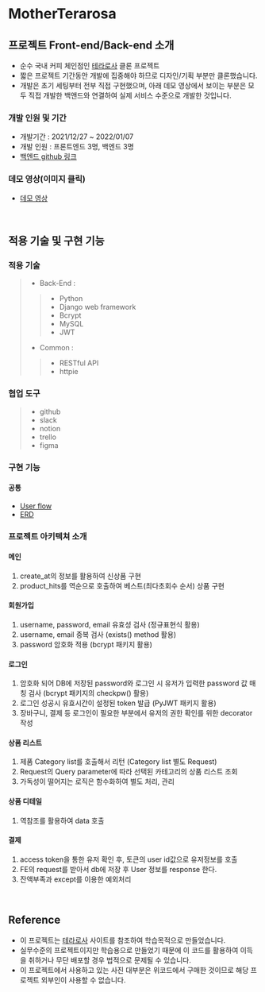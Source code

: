 # MotherTerarosa

## 프로젝트 Front-end/Back-end 소개

- 순수 국내 커피 체인점인 [테라로사](https://terarosa.com/) 클론 프로젝트
- 짧은 프로젝트 기간동안 개발에 집중해야 하므로 디자인/기획 부분만 클론했습니다.
- 개발은 초기 세팅부터 전부 직접 구현했으며, 아래 데모 영상에서 보이는 부분은 모두 직접 개발한 백앤드와 연결하여
실제 서비스 수준으로 개발한 것입니다.

### 개발 인원 및 기간

- 개발기간 : 2021/12/27 ~ 2022/01/07
- 개발 인원 : 프론트엔드 3명, 백엔드 3명
- [백엔드 github 링크](https://github.com/wecode-bootcamp-korea/28-westagram-backend-4-team)

### 데모 영상(이미지 클릭)

- [데모 영상](https://wecode-bootcamp.slack.com/files/U02HVJ9LFGW/F02TF34RZQ9/motherterarosa_frontend.mov)

<br>

## 적용 기술 및 구현 기능

### 적용 기술

> - Back-End :
>>  - Python
>>  - Django web framework
>>  - Bcrypt
>>  - MySQL
>>  - JWT
> - Common :
>>  - RESTful API
>>  - httpie

### 협업 도구

> - github
> - slack 
> - notion
> - trello
> - figma

### 구현 기능

#### 공통

- [User flow](https://www.notion.so/613177d6b2fb41378ff4789af33e2575#0cc54341de5f48c4aa3e1049fb9544ae)
- [ERD](https://www.notion.so/613177d6b2fb41378ff4789af33e2575#d278ed5703b04c9cb4a920357c2cbae3)

### 프로젝트 아키텍쳐 소개

#### 메인

1. create_at의 정보를 활용하여 신상품 구현
2. product_hits를 역순으로 호출하여 베스트(최다초회수 순서) 상품 구현

#### 회원가입

1. username, password, email 유효성 검사 (정규표현식 활용)
2. username, email 중복 검사 (exists() method 활용)
3. password 암호화 적용 (bcrypt 패키지 활용) 

#### 로그인

1. 암호화 되어 DB에 저장된 password와 로그인 시 유저가 입력한 password 값 매칭 검사
(bcrypt 패키지의 checkpw() 활용)
2. 로그인 성공시 유효시간이 설정된 token 발급 (PyJWT 패키지 활용)
3. 장바구니, 결제 등 로그인이 필요한 부분에서 유저의 권한 확인를 위한 decorator 작성

#### 상품 리스트

1. 제품 Category list를 호출해서 리턴 (Category list 별도 Request)
2. Request의 Query parameter에 따라 선택된 카테고리의 상품 리스트 조회
3. 가독성이 떨어지는 로직은 함수화하여 별도 처리, 관리

#### 상품 디테일

1. 역참조를 활용하여  data 호출

#### 결제

1. access token을 통한 유저 확인 후, 토큰의 user id값으로 유저정보를 호출
2. FE의 request를 받아서 db에 저장 후 User 정보를 response 한다.
3. 잔액부족과 except를 이용한 예외처리

<br>

## Reference

- 이 프로젝트는 [테라로사](https://terarosa.com/) 사이트를 참조하여 학습목적으로 만들었습니다.
- 실무수준의 프로젝트이지만 학습용으로 만들었기 때문에 이 코드를 활용하여 이득을 취하거나 무단 배포할 경우 법적으로 문제될 수 있습니다.
- 이 프로젝트에서 사용하고 있는 사진 대부분은 위코드에서 구매한 것이므로 해당 프로젝트 외부인이 사용할 수 없습니다.
